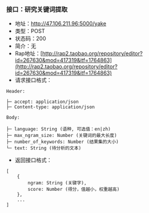 ### 接口：研究关键词提取
* 地址：http://47.106.211.96:5000/yake
* 类型：POST
* 状态码：200
* 简介：无
* Rap地址：[http://rap2.taobao.org/repository/editor?id=267630&mod=417319&itf=1764863](http://rap2.taobao.org/repository/editor?id=267630&mod=417319&itf=1764863)
* 请求接口格式：

```
Header:

├─ accept: application/json
├─ Content-type: application/json 

Body:

├─ language: String (语种, 可选值：en|zh)
├─ max_ngram_size: Number (关键词的最大长度)
├─ number_of_keywords: Number (结果集的大小)
└─ text: String (待分析的文本)

```

* 返回接口格式：

```
[
    {
        ngram: String (关键字),
        score: Number (得分，值越小，权重越高)
    },
    ...
]

```